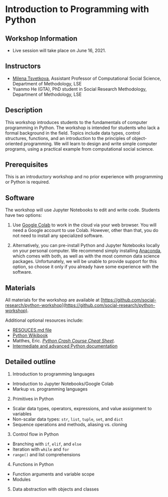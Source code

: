 # Introduction to Programming with Python

## Workshop Information

* Live session will take place on June 16, 2021.


## Instructors

* [Milena Tsvetkova](m.tsvetkova@lse.ac.uk), Assistant Professor of Computational Social Science, Department of Methodology, LSE
* Yuanmo He (GTA), PhD student in Social Research Methodology, Department of Methodology, LSE

## Description

This workshop introduces students to the fundamentals of computer programming in Python. The workshop is intended for students who lack a formal background in the field. Topics include data types, control structures, functions, and an introduction to the principles of object-oriented programming. We will learn to design and write simple computer programs, using a practical example from computational social science.


## Prerequisites

This is an introductory workshop and no prior experience with programming or Python is required.


## Software

The workshop will use Jupyter Notebooks to edit and write code. Students have two options:

1. Use [Google Colab](https://colab.research.google.com/notebooks/intro.ipynb#recent=true) to work in the cloud via your web browser. You will need a Google account to use Colab. However, other than that, you do not need to install any specialized software.

2. Alternatively, you can pre-install Python and Jupyter Notebooks locally on your personal computer. We recommend simply installing [Anaconda](https://www.anaconda.com/products/individual), which comes with both, as well as with the most common data science packages. Unfortunately, we will be unable to provide support for this option, so choose it only if you already have some experience with the software.



## Materials

All materials for the workshop are available at [https://github.com/social-research/python-workshop](https://github.com/social-research/python-workshop).

Additional optional resources include:
* [RESOUCES.md file](https://github.com/social-research/python-workshop/blob/main/RESOUCES.md)
* [Python Wikibook](https://en.wikibooks.org/wiki/Python_Programming)
* Matthes, Eric. [*Python Crash Course Cheat Sheet*](https://ehmatthes.github.io/pcc/cheatsheets/README.html).
* [Intermediate and advanced Python documentation](http://docs.python.org/3/)


## Detailed outline

1. Introduction to programming languages
  * Introduction to Jupyter Notebooks/Google Colab
  * Markup vs. programming languages
2. Primitives in Python
  * Scalar data types, operators, expressions, and value assignment to variables
  * Non-scalar data types: `str`, `list`, `tuple`, `set`, and `dict`
  * Sequence operations and methods, aliasing vs. cloning
3. Control flow in Python
  * Branching with `if`, `elif`, and `else`
  * Iteration with `while` and `for`
  * `range()` and list comprehensions
4. Functions in Python
  * Function arguments and variable scope
  * Modules
5. Data abstraction with objects and classes
